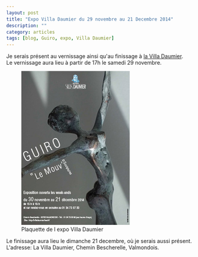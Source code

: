 ```yaml
---
layout: post
title: "Expo Villa Daumier du 29 novembre au 21 Decembre 2014"
description: ""
category: articles
tags: [blog, Guiro, expo, Villa Daumier]
---
```


Je serais présent au vernissage ainsi qu'au finissage à <a href="http://villadaumier.free.fr/accueil.html">la Villa Daumier</a>.  
Le vernissage aura lieu à partir de 17h le samedi 29 novembre.  
<figure>
	<img src="/images/villa_daumier0.jpg">
	<figcaption>Plaquette de l expo Villa Daumier</figcaption>
</figure>

Le finissage aura lieu le dimanche 21 decembre, où je serais aussi présent.  
L'adresse:  La Villa Daumier, Chemin Bescherelle, Valmondois.  
